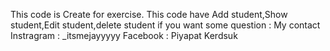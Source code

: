 This code is Create for exercise.
This code have Add student,Show student,Edit student,delete student
if you want some question : My contact
Instragram : _itsmejayyyyy
Facebook   : Piyapat Kerdsuk
